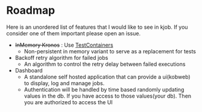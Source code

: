 # Roadmap
Here is an unordered list of features that I would like to see in kjob. If you consider one of them important please open an issue.

- <s>InMemory Kronos</s> : Use [TestContainers](https://testcontainers.com/)
    - Non-persistent in memory variant to serve as a replacement for tests 
- Backoff retry algorithm for failed jobs
    - An algorithm to control the retry delay between failed executions
- Dashboard 
    - A standalone self hosted application that can provide a ui(kobweb) to display, log and manage jobs. 
    - Authentication will be handled by time based randomly updating values in the db. If you have access to those values(your db). Then you are authorized to access the UI